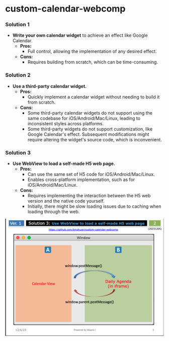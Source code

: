 custom-calendar-webcomp
=======================

### Solution 1
- **Write your own calendar widget** to achieve an effect like Google Calendar.
  - **Pros:** 
    - Full control, allowing the implementation of any desired effect.
  - **Cons:** 
    - Requires building from scratch, which can be time-consuming.

### Solution 2
- **Use a third-party calendar widget.**
  - **Pros:** 
    - Quickly implement a calendar widget without needing to build it from scratch.
  - **Cons:** 
    - Some third-party calendar widgets do not support using the same codebase for iOS/Android/Mac/Linux, leading to inconsistent styles across platforms.
    - Some third-party widgets do not support customization, like Google Calendar's effect. Subsequent modifications might require altering the widget's source code, which is inconvenient.

### Solution 3
- **Use WebView to load a self-made H5 web page.**
  - **Pros:** 
    - Can use the same set of H5 code for iOS/Android/Mac/Linux.
    - Enables cross-platform implementation, such as for iOS/Android/Mac/Linux.
  - **Cons:** 
    - Requires implementing the interaction between the H5 web version and the native code yourself.
    - Initially, there might be slow loading issues due to caching when loading through the web.

![](./README/solution3.png)